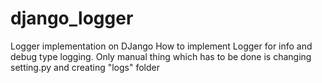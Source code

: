 # django_logger
Logger implementation on DJango
How to implement Logger for info and debug type logging. Only manual thing which has to be done is changing setting.py and creating "logs" folder
